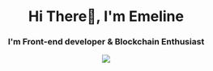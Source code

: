 <h1 align="center">Hi There👋, I'm Emeline</h1>
<h3 align="center">I'm Front-end developer & Blockchain Enthusiast</h3>
<p align="center">
    <img  src="https://media.giphy.com/media/xTk9ZY0C9ZWM2NgmCA/giphy.gif"/>
</p>
